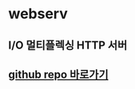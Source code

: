# webserv
## I/O 멀티플렉싱 HTTP 서버 
## [github repo 바로가기](https://github.com/myLittleWebserv/myLittleWebserv)

